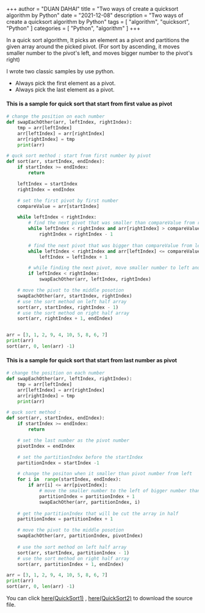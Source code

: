 +++
author = "DUAN DAHAI"
title = "Two ways of create a quicksort algorithm by Python"
date = "2021-12-08"
description = "Two ways of create a quicksort algorithm by Python"
tags = [
    "algorithm",
    "quicksort",
    "Python"
]
categories = [
    "Python",
    "algorithm"
]
+++

In a quick sort algorithm, 
It picks an element as a pivot and partitions the given array around the picked pivot. (For sort by ascending, it moves smaller number to the pivot's left, and moves bigger number to the pivot's right)

I wrote two classic samples by use python.
- Always pick the first element as a pivot.
- Always pick the last element as a pivot.


#### This is a sample for quick sort that start from first value as pivot
```PYTHON
# change the position on each number
def swapEachOther(arr, leftIndex, rightIndex):
    tmp = arr[leftIndex]
    arr[leftIndex] = arr[rightIndex]
    arr[rightIndex] = tmp
    print(arr)

# quck sort method : start from first number by pivot
def sort(arr, startIndex, endIndex):
    if startIndex >= endIndex:
        return

    leftIndex = startIndex
    rightIndex = endIndex

    # set the first pivot by first number
    compareValue = arr[startIndex]

    while leftIndex < rightIndex:
        # find the next pivot that was smaller than compareValue from right
        while leftIndex < rightIndex and arr[rightIndex] > compareValue:
            rightIndex = rightIndex - 1
        
        # find the next pivot that was bigger than compareValue from left
        while leftIndex < rightIndex and arr[leftIndex] <= compareValue:
            leftIndex = leftIndex + 1

        # while finding the next pivot, move smaller number to left and move bigger number to right
        if leftIndex < rightIndex:
            swapEachOther(arr, leftIndex, rightIndex)

    # move the pivot to the middle posotion
    swapEachOther(arr, startIndex, rightIndex)
    # use the sort method on left half array
    sort(arr, startIndex, rightIndex - 1)
    # use the sort method on right half array
    sort(arr, rightIndex + 1, endIndex)


arr = [3, 1, 2, 9, 4, 10, 5, 8, 6, 7]
print(arr)
sort(arr, 0, len(arr) -1)
```

#### This is a sample for quick sort that start from last number as pivot

```PYTHON
# change the position on each number
def swapEachOther(arr, leftIndex, rightIndex):
    tmp = arr[leftIndex]
    arr[leftIndex] = arr[rightIndex]
    arr[rightIndex] = tmp
    print(arr)

# quck sort method : 
def sort(arr, startIndex, endIndex):
    if startIndex >= endIndex:
        return

    # set the last number as the pivot number
    pivotIndex = endIndex

    # set the partitionIndex before the startIndex
    partitionIndex = startIndex -1

    # change the positon when it smaller than pivot number from left
    for i in  range(startIndex, endIndex):
        if arr[i] <= arr[pivotIndex]:
            # move the smaller number to the left of bigger number than pivot
            partitionIndex = partitionIndex + 1
            swapEachOther(arr, partitionIndex, i)
    
    # get the partitionIndex that will be cut the array in half
    partitionIndex = partitionIndex + 1

    # move the pivot to the middle posotion
    swapEachOther(arr, partitionIndex, pivotIndex)
    
    # use the sort method on left half array
    sort(arr, startIndex, partitionIndex - 1)
    # use the sort method on right half array
    sort(arr, partitionIndex + 1, endIndex)

arr = [3, 1, 2, 9, 4, 10, 5, 8, 6, 7]
print(arr)
sort(arr, 0, len(arr) -1)
```

You can click 
<a href="20211208-QuickSort1.py" >here(QuickSort1)</a>
, 
<a href="20211208-QuickSort2.py" >here(QuickSort2)</a>
to download the source file.
